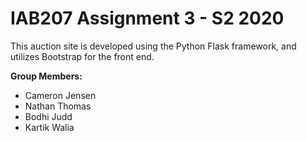 # IAB207 Assignment 3 - S2 2020
This auction site is developed using the Python Flask framework, and utilizes Bootstrap for the front end.

**Group Members:**
 - Cameron Jensen
 - Nathan Thomas
 - Bodhi Judd
 - Kartik Walia
